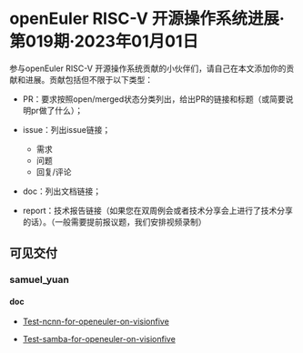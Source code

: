 # openEuler RISC-V 开源操作系统进展·第019期·2023年01月01日



参与openEuler RISC-V 开源操作系统贡献的小伙伴们，请自己在本文添加你的贡献和进展。贡献包括但不限于以下类型：

- PR：要求按照open/merged状态分类列出，给出PR的链接和标题（或简要说明pr做了什么）；

- issue：列出issue链接；

  - 需求
  - 问题
  - 回复/评论

- doc：列出文档链接；

- report：技术报告链接（如果您在双周例会或者技术分享会上进行了技术分享的话）。（一般需要提前报议题，我们安排视频录制）

  

## 可见交付


### samuel_yuan

#### doc

- [Test-ncnn-for-openeuler-on-visionfive](https://gitee.com/samuel_yuan/riscv-openeuler-visionfive/blob/master/chapter3-Test-openeuler-software-on-visionFive/Test-ncnn-for-openeuler-on-visionfive.md)

- [Test-samba-for-openeuler-on-visionfive](https://gitee.com/samuel_yuan/riscv-openeuler-visionfive/blob/master/chapter3-Test-openeuler-software-on-visionFive/Test-samba-for-openeuler-on-visionfive.md)
